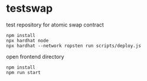 # testswap
test repository for atomic swap contract

```
npm install
npx hardhat node
npx hardhat --network ropsten run scripts/deploy.js
```

open frontend directory
```
npm install
npm run start
```
